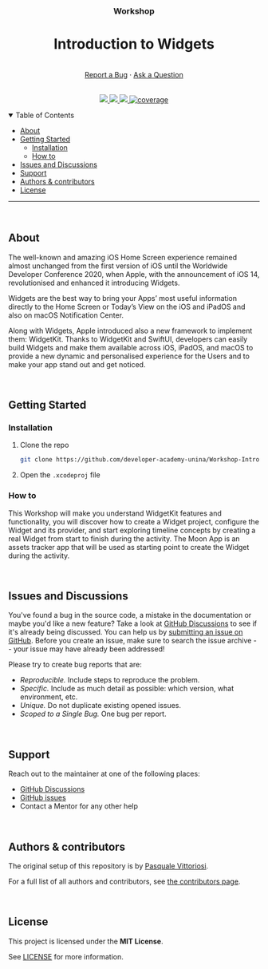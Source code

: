 <div align="center">
  <h3>Workshop</h3>
  <h1>Introduction to Widgets</h1>
  <br />
  <a href="https://github.com/developer-academy-unina/Workshop-Introduction-to-Widgets/issues/new?assignees=&labels=bug&template=01_BUG_REPORT.md&title=bug%3A+">Report a Bug</a>
  ·
  <a href="https://github.com/developer-academy-unina/Workshop-Introduction-to-Widgets/discussions">Ask a Question</a>
  
</div>
  <br />
<p align="center">
  <a href="#" alt="Version">
    <img src="https://img.shields.io/static/v1?label=Version&message=2.0.0&color=brightgreen" />
  </a>
  <a href="#" alt="XCode Version">
    <img src="https://img.shields.io/static/v1?label=XCode%20Version&message=14.0&color=brightgreen&logo=xcode" />
  </a>        
  <a href="#" alt="Swift Version">
    <img src="https://img.shields.io/static/v1?label=Swift%20Version&message=5.0&color=brightgreen&logo=swift" />
  </a>
  <a href="#" alt="Framework used">
    <img src="https://img.shields.io/static/v1?label=Framework%20used&message=SwiftUI&color=brightgreen&logo=swift"
            alt="coverage">
  </a>          
</p>

<details open="open">
<summary>Table of Contents</summary>

- [About](#about)
- [Getting Started](#getting-started)
  - [Installation](#installation)
  - [How to](#how-to)
- [Issues and Discussions](#issues-and-discussions)
- [Support](#support)
- [Authors & contributors](#authors--contributors)
- [License](#license)

</details>

---
<br />

## About

The well-known and amazing iOS Home Screen experience remained almost unchanged from the  first version of iOS until the Worldwide Developer Conference 2020, when Apple, with the announcement of iOS 14, revolutionised and enhanced it introducing Widgets.

Widgets are the best way to bring your Apps’ most useful information directly to the Home Screen or Today’s View on the iOS and iPadOS and also on macOS Notification Center.

Along with Widgets, Apple introduced also a new framework to implement them: WidgetKit.
Thanks to WidgetKit and SwiftUI, developers can easily build Widgets and make them available across iOS, iPadOS, and macOS to provide a new dynamic and personalised experience for the Users and to make your app stand out and get noticed.

<br />

## Getting Started

### Installation

1. Clone the repo

   ```sh
   git clone https://github.com/developer-academy-unina/Workshop-Introduction-to-Widgets
   ```

2. Open the ```.xcodeproj``` file

### How to

This Workshop will make you understand WidgetKit features and functionality, you will discover how to create a Widget project, configure the Widget and its provider, and start exploring timeline concepts by creating a real Widget from start to finish during the activity. The Moon App is an assets tracker app that will be used as starting point to create the Widget during the activity.

<br />

## Issues and Discussions

You've found a bug in the source code, a mistake in the documentation or maybe you'd like a new feature? Take a look at [GitHub Discussions](https://github.com/developer-academy-unina/Workshop-Introduction-to-Widgets/discussions) to see if it's already being discussed. You can help us by [submitting an issue on GitHub](https://github.com/developer-academy-unina/Workshop-Introduction-to-Widgets/issues). Before you create an issue, make sure to search the issue archive -- your issue may have already been addressed!

Please try to create bug reports that are:

- _Reproducible._ Include steps to reproduce the problem.
- _Specific._ Include as much detail as possible: which version, what environment, etc.
- _Unique._ Do not duplicate existing opened issues.
- _Scoped to a Single Bug._ One bug per report.

<br />

## Support

Reach out to the maintainer at one of the following places:

- [GitHub Discussions](https://github.com/developer-academy-unina/Workshop-Introduction-to-Widgets/discussions)
- [GitHub issues](https://github.com/developer-academy-unina/Workshop-Introduction-to-Widgets/issues/new?assignees=&labels=question&template=04_SUPPORT_QUESTION.md&title=support%3A+)
- Contact a Mentor for any other help

<br />

## Authors & contributors

The original setup of this repository is by [Pasquale Vittoriosi](https://github.com/PasqualeVittoriosi).

For a full list of all authors and contributors, see [the contributors page](https://github.com/developer-academy-unina/Workshop-Introduction-to-Widgets/contributors).

<br />

## License

This project is licensed under the **MIT License**.

See [LICENSE](LICENSE) for more information.